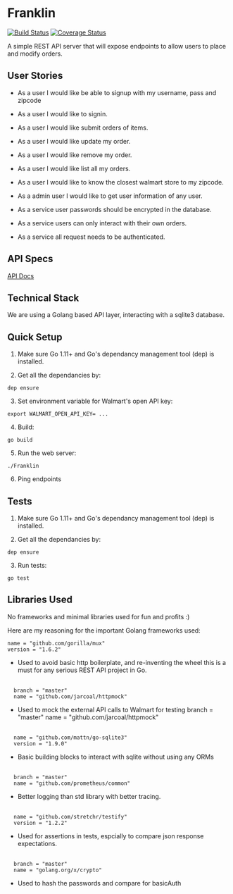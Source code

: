 # Franklin 

[![Build Status](https://travis-ci.com/SoheilSalehian/Franklin.svg?branch=master)](https://travis-ci.com/SoheilSalehian/Franklin) 
[![Coverage Status](https://coveralls.io/repos/github/SoheilSalehian/Franklin/badge.svg?branch=master)](https://coveralls.io/github/SoheilSalehian/Franklin?branch=master)

A simple REST API server that will expose endpoints to allow users to place and modify orders.

## User Stories 

- As a user I would like be able to signup with my username, pass and zipcode 
- As a user I would like to signin.
- As a user I would like submit orders of items.
- As a user I would like update my order.
- As a user I would like remove my order.
- As a user I would like list all my orders.
- As a user I would like to know the closest walmart store to my zipcode.

- As a admin user I would like to get user information of any user.

- As a service user passwords should be encrypted in the database.
- As a service users can only interact with their own orders.
- As a service all request needs to be authenticated.

## API Specs

[API Docs](https://documenter.getpostman.com/view/5413928/RWaPs5t6#bfd698f3-1837-4a0d-8ce7-49f68252f1da)


## Technical Stack

We are using a Golang based API layer, interacting with a sqlite3 database.


## Quick Setup

1. Make sure Go 1.11+ and Go's dependancy management tool (dep) is installed.

2. Get all the dependancies by:
```
dep ensure
```

3. Set environment variable for Walmart's open API key:
```
export WALMART_OPEN_API_KEY= ...
```

4. Build:
```
go build
```

5. Run the web server:
```
./Franklin
```

6. Ping endpoints 

## Tests
1. Make sure Go 1.11+ and Go's dependancy management tool (dep) is installed.

2. Get all the dependancies by:
```
dep ensure
```
3. Run tests:
```
go test
```

## Libraries Used
No frameworks and minimal libraries used for fun and profits :)

Here are my reasoning for the important Golang frameworks used:

  ```
  name = "github.com/gorilla/mux"
  version = "1.6.2"
  ```
- Used to avoid basic http boilerplate, and re-inventing the wheel this is a must for any serious REST API project in Go.
<br><br>

```
  branch = "master"
  name = "github.com/jarcoal/httpmock"
```
- Used to mock the external API calls to Walmart for testing
  branch = "master"
  name = "github.com/jarcoal/httpmock"
<br><br>

```
  name = "github.com/mattn/go-sqlite3"
  version = "1.9.0"
```
- Basic building blocks to interact with sqlite without using any ORMs
<br><br>

```
  branch = "master"
  name = "github.com/prometheus/common"
```
  - Better logging than std library with better tracing.
<br><br>

```
  name = "github.com/stretchr/testify"
  version = "1.2.2"
```
 - Used for assertions in tests, espcially to compare json response expectations.
<br><br>

```
  branch = "master"
  name = "golang.org/x/crypto"
```
- Used to hash the passwords and compare for basicAuth






